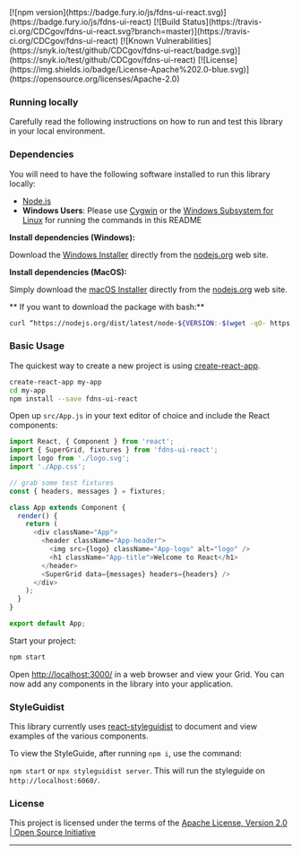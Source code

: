 <style>
.badges a {
  display: inline-block;
}
</style>

<div class="badges">
[![npm version](https://badge.fury.io/js/fdns-ui-react.svg)](https://badge.fury.io/js/fdns-ui-react)
[![Build Status](https://travis-ci.org/CDCgov/fdns-ui-react.svg?branch=master)](https://travis-ci.org/CDCgov/fdns-ui-react)
[![Known Vulnerabilities](https://snyk.io/test/github/CDCgov/fdns-ui-react/badge.svg)](https://snyk.io/test/github/CDCgov/fdns-ui-react)
[![License](https://img.shields.io/badge/License-Apache%202.0-blue.svg)](https://opensource.org/licenses/Apache-2.0)
</div>

### Running locally
Carefully read the following instructions on how to run and test this library in your local environment.

### Dependencies
You will need to have the following software installed to run this library locally:

- [Node.js](https://nodejs.org/en/)
- **Windows Users**: Please use [Cygwin](https://www.cygwin.com/) or the [Windows Subsystem for Linux](https://docs.microsoft.com/en-us/windows/wsl/install-win10) for running the commands in this README

**Install dependencies (Windows):**

Download the  [Windows Installer](https://nodejs.org/en/#home-downloadhead)  directly from the  [nodejs.org](https://nodejs.org/)  web site.

**Install dependencies (MacOS):**

Simply download the  [macOS Installer](https://nodejs.org/en/#home-downloadhead)  directly from the  [nodejs.org](https://nodejs.org/)  web site.

** If you want to download the package with bash:**

```bash
curl “https://nodejs.org/dist/latest/node-${VERSION:-$(wget -qO- https://nodejs.org/dist/latest/ | sed -nE ‘s|.*>node-(.*)\.pkg</a>.*|\1|p’)}.pkg” > “$HOME/Downloads/node-latest.pkg” && sudo installer -store -pkg “$HOME/Downloads/node-latest.pkg” -target “/“
```

### Basic Usage
The quickest way to create a new project is using [create-react-app](https://github.com/facebookincubator/create-react-app).

```bash
create-react-app my-app
cd my-app
npm install --save fdns-ui-react
```

Open up `src/App.js` in your text editor of choice and include the React components:

```js static
import React, { Component } from 'react';
import { SuperGrid, fixtures } from 'fdns-ui-react';
import logo from './logo.svg';
import './App.css';

// grab some test fixtures
const { headers, messages } = fixtures;

class App extends Component {
  render() {
    return (
      <div className="App">
        <header className="App-header">
          <img src={logo} className="App-logo" alt="logo" />
          <h1 className="App-title">Welcome to React</h1>
        </header>
        <SuperGrid data={messages} headers={headers} />
      </div>
    );
  }
}

export default App;
```

Start your project:
```bash
npm start
```

Open [http://localhost:3000/](http://localhost:3000/) in a web browser and view your Grid. You can now add any components in the library into your application.

### StyleGuidist
This library currently uses [react-styleguidist](https://github.com/styleguidist/react-styleguidist) to document and view examples of the various components.

To view the StyleGuide, after running `npm i`, use the command:

`npm start` or `npx styleguidist server`. This will run the styleguide on `http://localhost:6060/`.

### License

This project is licensed under the terms of the
[Apache License, Version 2.0 | Open Source Initiative](https://opensource.org/licenses/Apache-2.0)

_________________